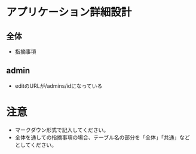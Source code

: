 # アプリケーション詳細設計
## 全体
- 指摘事項

## admin
- editのURLが/admins/idになっている

# 注意
* マークダウン形式で記入してください。
* 全体を通しての指摘事項の場合、テーブル名の部分を「全体」「共通」などとしてください。
